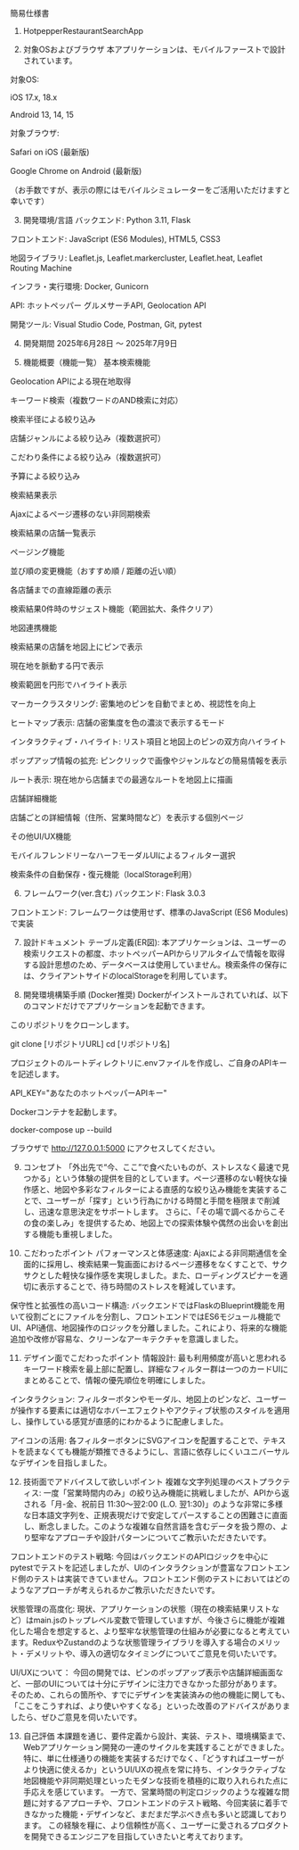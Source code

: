 簡易仕様書
1. HotpepperRestaurantSearchApp


2. 対象OSおよびブラウザ
本アプリケーションは、モバイルファーストで設計されています。

対象OS:

iOS 17.x, 18.x

Android 13, 14, 15

対象ブラウザ:

Safari on iOS (最新版)

Google Chrome on Android (最新版)

（お手数ですが、表示の際にはモバイルシミュレーターをご活用いただけますと幸いです）

3. 開発環境/言語
バックエンド: Python 3.11, Flask

フロントエンド: JavaScript (ES6 Modules), HTML5, CSS3

地図ライブラリ: Leaflet.js, Leaflet.markercluster, Leaflet.heat, Leaflet Routing Machine

インフラ・実行環境: Docker, Gunicorn

API: ホットペッパー グルメサーチAPI, Geolocation API

開発ツール: Visual Studio Code, Postman, Git, pytest

4. 開発期間
2025年6月28日 ～ 2025年7月9日

5. 機能概要（機能一覧）
基本検索機能

Geolocation APIによる現在地取得

キーワード検索（複数ワードのAND検索に対応）

検索半径による絞り込み

店舗ジャンルによる絞り込み（複数選択可）

こだわり条件による絞り込み（複数選択可）

予算による絞り込み

検索結果表示

Ajaxによるページ遷移のない非同期検索

検索結果の店舗一覧表示

ページング機能

並び順の変更機能（おすすめ順 / 距離の近い順）

各店舗までの直線距離の表示

検索結果0件時のサジェスト機能（範囲拡大、条件クリア）

地図連携機能

検索結果の店舗を地図上にピンで表示

現在地を脈動する円で表示

検索範囲を円形でハイライト表示

マーカークラスタリング: 密集地のピンを自動でまとめ、視認性を向上

ヒートマップ表示: 店舗の密集度を色の濃淡で表示するモード

インタラクティブ・ハイライト: リスト項目と地図上のピンの双方向ハイライト

ポップアップ情報の拡充: ピンクリックで画像やジャンルなどの簡易情報を表示

ルート表示: 現在地から店舗までの最適なルートを地図上に描画

店舗詳細機能

店舗ごとの詳細情報（住所、営業時間など）を表示する個別ページ

その他UI/UX機能

モバイルフレンドリーなハーフモーダルUIによるフィルター選択

検索条件の自動保存・復元機能（localStorage利用）

6. フレームワーク(ver.含む)
バックエンド: Flask 3.0.3

フロントエンド: フレームワークは使用せず、標準のJavaScript (ES6 Modules)で実装

7. 設計ドキュメント
テーブル定義(ER図):
本アプリケーションは、ユーザーの検索リクエストの都度、ホットペッパーAPIからリアルタイムで情報を取得する設計思想のため、データベースは使用していません。検索条件の保存には、クライアントサイドのlocalStorageを利用しています。

8. 開発環境構築手順 (Docker推奨)
Dockerがインストールされていれば、以下のコマンドだけでアプリケーションを起動できます。

このリポジトリをクローンします。

git clone [リポジトリURL]
cd [リポジトリ名]

プロジェクトのルートディレクトリに.envファイルを作成し、ご自身のAPIキーを記述します。

API_KEY="あなたのホットペッパーAPIキー"

Dockerコンテナを起動します。

docker-compose up --build

ブラウザで http://127.0.0.1:5000 にアクセスしてください。

9. コンセプト
「外出先で“今、ここ”で食べたいものが、ストレスなく最速で見つかる」という体験の提供を目的としています。ページ遷移のない軽快な操作感と、地図や多彩なフィルターによる直感的な絞り込み機能を実装することで、ユーザーが「探す」という行為にかける時間と手間を極限まで削減し、迅速な意思決定をサポートします。
さらに、「その場で調べるからこその食の楽しみ」を提供するため、地図上での探索体験や偶然の出会いを創出する機能も重視しました。

10. こだわったポイント
パフォーマンスと体感速度:
Ajaxによる非同期通信を全面的に採用し、検索結果一覧画面におけるページ遷移をなくすことで、サクサクとした軽快な操作感を実現しました。また、ローディングスピナーを適切に表示することで、待ち時間のストレスを軽減しています。

保守性と拡張性の高いコード構造:
バックエンドではFlaskのBlueprint機能を用いて役割ごとにファイルを分割し、フロントエンドではES6モジュール機能でUI、API通信、地図操作のロジックを分離しました。これにより、将来的な機能追加や改修が容易な、クリーンなアーキテクチャを意識しました。

11. デザイン面でこだわったポイント
情報設計: 最も利用頻度が高いと思われるキーワード検索を最上部に配置し、詳細なフィルター群は一つのカードUIにまとめることで、情報の優先順位を明確にしました。

インタラクション: フィルターボタンやモーダル、地図上のピンなど、ユーザーが操作する要素には適切なホバーエフェクトやアクティブ状態のスタイルを適用し、操作している感覚が直感的にわかるように配慮しました。

アイコンの活用: 各フィルターボタンにSVGアイコンを配置することで、テキストを読まなくても機能が類推できるようにし、言語に依存しにくいユニバーサルなデザインを目指しました。

12. 技術面でアドバイスして欲しいポイント
複雑な文字列処理のベストプラクティス:
一度「営業時間内のみ」の絞り込み機能に挑戦しましたが、APIから返される「月-金、祝前日 11:30～翌2:00 (L.O. 翌1:30)」のような非常に多様な日本語文字列を、正規表現だけで安定してパースすることの困難さに直面し、断念しました。このような複雑な自然言語を含むデータを扱う際の、より堅牢なアプローチや設計パターンについてご教示いただきたいです。

フロントエンドのテスト戦略:
今回はバックエンドのAPIロジックを中心にpytestでテストを記述しましたが、UIのインタラクションが豊富なフロントエンド側のテストは実装できていません。フロントエンド側のテストにおいてはどのようなアプローチが考えられるかご教示いただきたいです。

状態管理の高度化:
現状、アプリケーションの状態（現在の検索結果リストなど）はmain.jsのトップレベル変数で管理していますが、今後さらに機能が複雑化した場合を想定すると、より堅牢な状態管理の仕組みが必要になると考えています。ReduxやZustandのような状態管理ライブラリを導入する場合のメリット・デメリットや、導入の適切なタイミングについてご意見を伺いたいです。

UI/UXについて：
今回の開発では、ピンのポップアップ表示や店舗詳細画面など、一部のUIについては十分にデザインに注力できなかった部分があります。
そのため、これらの箇所や、すでにデザインを実装済みの他の機能に関しても、「ここをこうすれば、より使いやすくなる」といった改善のアドバイスがありましたら、ぜひご意見を伺いたいです。

13. 自己評価
本課題を通じ、要件定義から設計、実装、テスト、環境構築まで、Webアプリケーション開発の一連のサイクルを実践することができました。
特に、単に仕様通りの機能を実装するだけでなく、「どうすればユーザーがより快適に使えるか」というUI/UXの視点を常に持ち、インタラクティブな地図機能や非同期処理といったモダンな技術を積極的に取り入れられた点に手応えを感じています。
一方で、営業時間の判定ロジックのような複雑な問題に対するアプローチや、フロントエンドのテスト戦略、今回実装に着手できなかった機能・デザインなど、まだまだ学ぶべき点も多いと認識しております。
この経験を糧に、より信頼性が高く、ユーザーに愛されるプロダクトを開発できるエンジニアを目指していきたいと考えております。